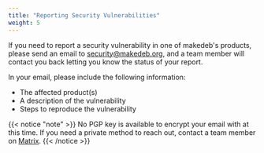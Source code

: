 ```yaml
---
title: "Reporting Security Vulnerabilities"
weight: 5
---
```


If you need to report a security vulnerability in one of makedeb's products, please send an email to <security@makedeb.org>, and a team member will contact you back letting you know the status of your report.

In your email, please include the following information:

- The affected product(s)
- A description of the vulnerability
- Steps to reproduce the vulnerability

{{< notice "note" >}}
No PGP key is available to encrypt your email with at this time. If you need a private method to reach out, contact a team member on [Matrix](/support/obtaining-support/#matrix-rooms).
{{< /notice >}}
